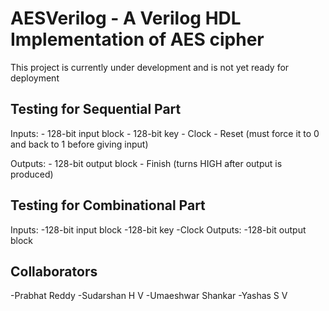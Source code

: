 # AESVerilog - A Verilog HDL Implementation of AES cipher

This project is currently under development and is not yet ready for deployment

## Testing for Sequential Part

Inputs:
	- 128-bit input block
	- 128-bit key
	- Clock
	- Reset (must force it to 0 and back to 1 before giving input)
	
Outputs:
	- 128-bit output block 
	- Finish (turns HIGH after output is produced)

## Testing for Combinational Part
Inputs:
	-128-bit input block
	-128-bit key
	-Clock
Outputs:
	-128-bit output block

## Collaborators

-Prabhat Reddy
-Sudarshan H V
-Umaeshwar Shankar
-Yashas S V

